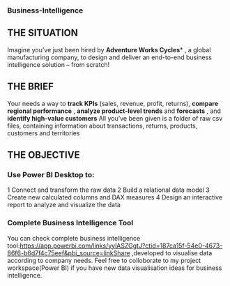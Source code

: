 ### Business-Intelligence
## THE SITUATION
Imagine you’ve just been hired by **Adventure Works Cycles***
, a global manufacturing company, to design and deliver an end-to-end business intelligence solution – from scratch!
## THE BRIEF
Your needs a way to **track KPIs**
(sales, revenue, profit, returns),  **compare regional 
performance**
, **analyze product-level trends**
and **forecasts**
, and **identify high-value customers**
All you’ve been given is a folder of raw csv files, containing information about transactions, 
returns, products, customers and territories
## THE OBJECTIVE
### Use Power BI Desktop to:
1 Connect and transform the raw data
2 Build a relational data model
3 Create new calculated columns and DAX measures
4 Design an interactive report to analyze and visualize the data
### Complete Business Intelligence Tool
You can check complete business intelligence tool:https://app.powerbi.com/links/yylASZGgtJ?ctid=187ca15f-54e0-4673-86f6-b6d7f4c75eef&pbi_source=linkShare ,developed to visualise data according to company needs. Feel free to colloborate to my project workspace(Power BI) if you have new data visualisation ideas for business intelligence.

